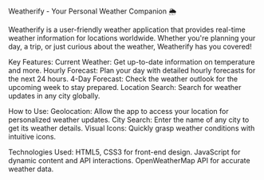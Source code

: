 Weatherify - Your Personal Weather Companion 🌦️

Weatherify is a user-friendly weather application that provides real-time weather information for locations worldwide. Whether you're planning your day, a trip, or just curious about the weather, Weatherify has you covered!

Key Features:
Current Weather: Get up-to-date information on temperature and more.
Hourly Forecast: Plan your day with detailed hourly forecasts for the next 24 hours.
4-Day Forecast: Check the weather outlook for the upcoming week to stay prepared.
Location Search: Search for weather updates in any city globally.

How to Use:
Geolocation: Allow the app to access your location for personalized weather updates.
City Search: Enter the name of any city to get its weather details.
Visual Icons: Quickly grasp weather conditions with intuitive icons.

Technologies Used:
HTML5, CSS3 for front-end design.
JavaScript for dynamic content and API interactions.
OpenWeatherMap API for accurate weather data.
